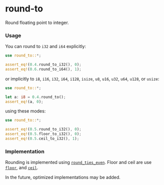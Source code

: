 # round-to
Round floating point to integer.

### Usage
You can round to `i32` and `i64` explicitly:
```rust
use round_to::*;

assert_eq!(0.4.round_to_i32(), 0);
assert_eq!(0.6.round_to_i64(), 1);
```
or implicitly to `i8`, `i16`, `i32`, `i64`, `i128`, `isize`, `u8`, `u16`, `u32`, `u64`, `u128`, or `usize`:
```rust
use round_to::*;

let a: i8 = 0.4.round_to();
assert_eq!(a, 0);
```
using these modes:
```rust
use round_to::*;

assert_eq!(0.5.round_to_i32(), 0);
assert_eq!(0.5.floor_to_i32(), 0);
assert_eq!(0.5.ceil_to_i32(), 1);
```

### Implementation
Rounding is implemented using [`round_ties_even`](https://doc.rust-lang.org/std/primitive.f32.html#method.round_ties_even). Floor and ceil are use [`floor`](https://doc.rust-lang.org/std/primitive.f32.html#method.floor), and [`ceil`](https://doc.rust-lang.org/std/primitive.f32.html#method.ceil).

In the future, optimized implementations may be added.
